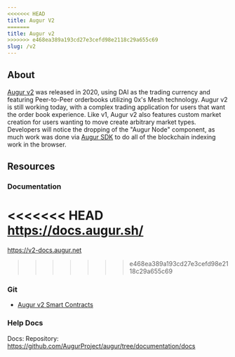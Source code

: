 ```yaml
---
<<<<<<< HEAD
title: Augur V2
=======
title: Augur v2
>>>>>>> e468ea389a193cd27e3cefd98e2118c29a655c69
slug: /v2
---
```


## About
[Augur v2](/v2) was released in 2020, using DAI as the trading currency and featuring Peer-to-Peer orderbooks utilizing 0x's Mesh technology. Augur v2 is still working today, with a complex trading application for users that want the order book experience. Like v1, Augur v2 also features custom market creation for users wanting to move create arbitrary market types. Developers will notice the dropping of the "Augur Node" component, as much work was done via [Augur SDK](https://github.com/AugurProject/augur/packages/augur-sdk) to do all of the blockchain indexing work in the browser.

## Resources
### Documentation
<<<<<<< HEAD
https://docs.augur.sh/
=======
https://v2-docs.augur.net
>>>>>>> e468ea389a193cd27e3cefd98e2118c29a655c69

### Git
- [Augur v2 Smart Contracts](https://github.com/AugurProject/augur)

### Help Docs
Docs:
Repository: https://github.com/AugurProject/augur/tree/documentation/docs

